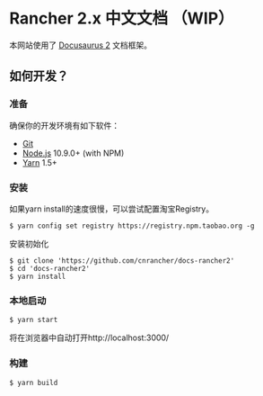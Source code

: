 # Rancher 2.x 中文文档 （WIP）

本网站使用了 [Docusaurus 2](https://v2.docusaurus.io/) 文档框架。

## 如何开发？

### 准备

确保你的开发环境有如下软件：

* [Git](http://git-scm.com/)
* [Node.js](http://nodejs.org/) 10.9.0+ (with NPM)
* [Yarn](https://yarnpkg.com/en/docs/install) 1.5+

### 安装

如果yarn install的速度很慢，可以尝试配置淘宝Registry。

``` 
$ yarn config set registry https://registry.npm.taobao.org -g
```

安装初始化

``` 
$ git clone 'https://github.com/cnrancher/docs-rancher2'
$ cd 'docs-rancher2'
$ yarn install
```

### 本地启动

``` 
$ yarn start
```

将在浏览器中自动打开http://localhost:3000/

### 构建

``` 
$ yarn build
```

